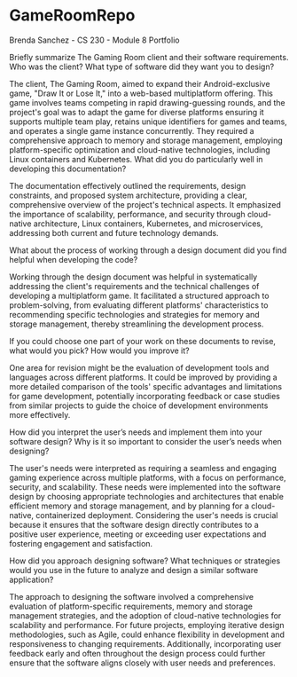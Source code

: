 # GameRoomRepo

Brenda Sanchez - CS 230 - Module 8 Portfolio

Briefly summarize The Gaming Room client and their software requirements. Who was the client? What type of software did they want you to design?

The client, The Gaming Room, aimed to expand their Android-exclusive game, "Draw It or Lose It," into a web-based multiplatform offering. This game involves teams competing in rapid drawing-guessing rounds, and the project's goal was to adapt the game for diverse platforms ensuring it supports multiple team play, retains unique identifiers for games and teams, and operates a single game instance concurrently. They required a comprehensive approach to memory and storage management, employing platform-specific optimization and cloud-native technologies, including Linux containers and Kubernetes.
What did you do particularly well in developing this documentation?

The documentation effectively outlined the requirements, design constraints, and proposed system architecture, providing a clear, comprehensive overview of the project's technical aspects. It emphasized the importance of scalability, performance, and security through cloud-native architecture, Linux containers, Kubernetes, and microservices, addressing both current and future technology demands.


What about the process of working through a design document did you find helpful when developing the code?

Working through the design document was helpful in systematically addressing the client's requirements and the technical challenges of developing a multiplatform game. It facilitated a structured approach to problem-solving, from evaluating different platforms' characteristics to recommending specific technologies and strategies for memory and storage management, thereby streamlining the development process.


If you could choose one part of your work on these documents to revise, what would you pick? How would you improve it?

One area for revision might be the evaluation of development tools and languages across different platforms. It could be improved by providing a more detailed comparison of the tools' specific advantages and limitations for game development, potentially incorporating feedback or case studies from similar projects to guide the choice of development environments more effectively.


How did you interpret the user’s needs and implement them into your software design? Why is it so important to consider the user’s needs when designing?

The user's needs were interpreted as requiring a seamless and engaging gaming experience across multiple platforms, with a focus on performance, security, and scalability. These needs were implemented into the software design by choosing appropriate technologies and architectures that enable efficient memory and storage management, and by planning for a cloud-native, containerized deployment. Considering the user's needs is crucial because it ensures that the software design directly contributes to a positive user experience, meeting or exceeding user expectations and fostering engagement and satisfaction.


How did you approach designing software? What techniques or strategies would you use in the future to analyze and design a similar software application?

The approach to designing the software involved a comprehensive evaluation of platform-specific requirements, memory and storage management strategies, and the adoption of cloud-native technologies for scalability and performance. For future projects, employing iterative design methodologies, such as Agile, could enhance flexibility in development and responsiveness to changing requirements. Additionally, incorporating user feedback early and often throughout the design process could further ensure that the software aligns closely with user needs and preferences.
